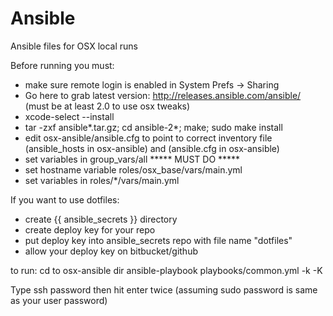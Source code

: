 # Ansible
Ansible files for OSX local runs

Before running you must:
* make sure remote login is enabled in System Prefs -> Sharing
* Go here to grab latest version: http://releases.ansible.com/ansible/ (must be at least 2.0 to use osx tweaks)
* xcode-select --install
* tar -zxf ansible*.tar.gz; cd ansible-2*; make; sudo make install
* edit osx-ansible/ansible.cfg to point to correct inventory file (ansible_hosts in osx-ansible) and (ansible.cfg in osx-ansible)
* set variables in group_vars/all ***** MUST DO *****
* set hostname variable roles/osx_base/vars/main.yml
* set variables in roles/*/vars/main.yml

If you want to use dotfiles:
* create {{ ansible_secrets }} directory
* create deploy key for your repo
* put deploy key into ansible_secrets repo with file name "dotfiles"
* allow your deploy key on bitbucket/github


to run: 
cd to osx-ansible dir
ansible-playbook playbooks/common.yml -k -K 

Type ssh password then hit enter twice (assuming sudo password is same as your user password)